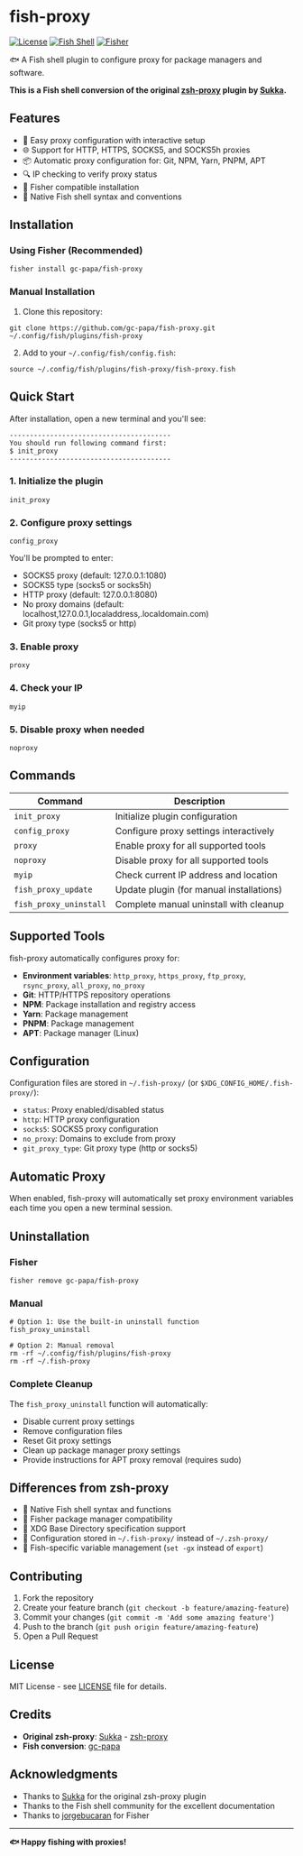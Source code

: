 # fish-proxy

[![License](https://img.shields.io/github/license/gc-papa/fish-proxy.svg?style=flat-square)](./LICENSE)
[![Fish Shell](https://img.shields.io/badge/fish-shell-blue.svg?style=flat-square)](https://fishshell.com/)
[![Fisher](https://img.shields.io/badge/fisher-compatible-green.svg?style=flat-square)](https://github.com/jorgebucaran/fisher)

🐟 A Fish shell plugin to configure proxy for package managers and software.

**This is a Fish shell conversion of the original [zsh-proxy](https://github.com/sukkaw/zsh-proxy) plugin by [Sukka](https://github.com/SukkaW).**

## Features

- 🔧 Easy proxy configuration with interactive setup
- 🌐 Support for HTTP, HTTPS, SOCKS5, and SOCKS5h proxies
- 📦 Automatic proxy configuration for: Git, NPM, Yarn, PNPM, APT
- 🔍 IP checking to verify proxy status
- 🎣 Fisher compatible installation
- 🐠 Native Fish shell syntax and conventions

## Installation

### Using Fisher (Recommended)

```fish
fisher install gc-papa/fish-proxy
```

### Manual Installation

1. Clone this repository:

```fish
git clone https://github.com/gc-papa/fish-proxy.git ~/.config/fish/plugins/fish-proxy
```

2. Add to your `~/.config/fish/config.fish`:

```fish
source ~/.config/fish/plugins/fish-proxy/fish-proxy.fish
```

## Quick Start

After installation, open a new terminal and you'll see:

```
----------------------------------------
You should run following command first:
$ init_proxy
----------------------------------------
```

### 1. Initialize the plugin

```fish
init_proxy
```

### 2. Configure proxy settings

```fish
config_proxy
```

You'll be prompted to enter:

- SOCKS5 proxy (default: 127.0.0.1:1080)
- SOCKS5 type (socks5 or socks5h)
- HTTP proxy (default: 127.0.0.1:8080)
- No proxy domains (default: localhost,127.0.0.1,localaddress,.localdomain.com)
- Git proxy type (socks5 or http)

### 3. Enable proxy

```fish
proxy
```

### 4. Check your IP

```fish
myip
```

### 5. Disable proxy when needed

```fish
noproxy
```

## Commands

| Command             | Description                              |
| ------------------- | ---------------------------------------- |
| `init_proxy`        | Initialize plugin configuration          |
| `config_proxy`      | Configure proxy settings interactively   |
| `proxy`             | Enable proxy for all supported tools     |
| `noproxy`           | Disable proxy for all supported tools    |
| `myip`              | Check current IP address and location    |
| `fish_proxy_update` | Update plugin (for manual installations) |
| `fish_proxy_uninstall` | Complete manual uninstall with cleanup |

## Supported Tools

fish-proxy automatically configures proxy for:

- **Environment variables**: `http_proxy`, `https_proxy`, `ftp_proxy`, `rsync_proxy`, `all_proxy`, `no_proxy`
- **Git**: HTTP/HTTPS repository operations
- **NPM**: Package installation and registry access
- **Yarn**: Package management
- **PNPM**: Package management
- **APT**: Package manager (Linux)

## Configuration

Configuration files are stored in `~/.fish-proxy/` (or `$XDG_CONFIG_HOME/.fish-proxy/`):

- `status`: Proxy enabled/disabled status
- `http`: HTTP proxy configuration
- `socks5`: SOCKS5 proxy configuration
- `no_proxy`: Domains to exclude from proxy
- `git_proxy_type`: Git proxy type (http or socks5)

## Automatic Proxy

When enabled, fish-proxy will automatically set proxy environment variables each time you open a new terminal session.

## Uninstallation

### Fisher

```fish
fisher remove gc-papa/fish-proxy
```

### Manual

```fish
# Option 1: Use the built-in uninstall function
fish_proxy_uninstall

# Option 2: Manual removal
rm -rf ~/.config/fish/plugins/fish-proxy
rm -rf ~/.fish-proxy
```

### Complete Cleanup

The `fish_proxy_uninstall` function will automatically:
- Disable current proxy settings
- Remove configuration files
- Reset Git proxy settings
- Clean up package manager proxy settings
- Provide instructions for APT proxy removal (requires sudo)

## Differences from zsh-proxy

- 🐠 Native Fish shell syntax and functions
- 🎣 Fisher package manager compatibility
- 🔧 XDG Base Directory specification support
- 📁 Configuration stored in `~/.fish-proxy/` instead of `~/.zsh-proxy/`
- 🔄 Fish-specific variable management (`set -gx` instead of `export`)

## Contributing

1. Fork the repository
2. Create your feature branch (`git checkout -b feature/amazing-feature`)
3. Commit your changes (`git commit -m 'Add some amazing feature'`)
4. Push to the branch (`git push origin feature/amazing-feature`)
5. Open a Pull Request

## License

MIT License - see [LICENSE](./LICENSE) file for details.

## Credits

- **Original zsh-proxy**: [Sukka](https://github.com/SukkaW) - [zsh-proxy](https://github.com/sukkaw/zsh-proxy)
- **Fish conversion**: [gc-papa](https://github.com/gc-papa)

## Acknowledgments

- Thanks to [Sukka](https://github.com/SukkaW) for the original zsh-proxy plugin
- Thanks to the Fish shell community for the excellent documentation
- Thanks to [jorgebucaran](https://github.com/jorgebucaran) for Fisher

---

**🐟 Happy fishing with proxies!**
